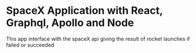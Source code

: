 # SpaceX Application with React, Graphql, Apollo and Node

This app interface with the spaceX api giving the result of rocket launches if failed or succeeded

